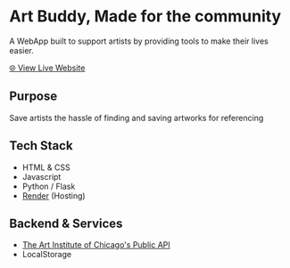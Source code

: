 # Art Buddy, Made for the community
A WebApp built to support artists by providing tools to make their lives easier.

[🌐 View Live Website](https://your-render-url.onrender.com)

## Purpose
Save artists the hassle of finding and saving artworks for referencing

## Tech Stack
- HTML & CSS
- Javascript
- Python / Flask
- [Render](https://render.com) (Hosting)

## Backend & Services
- [The Art Institute of Chicago's Public API](https://api.artic.edu/docs/)
- LocalStorage

